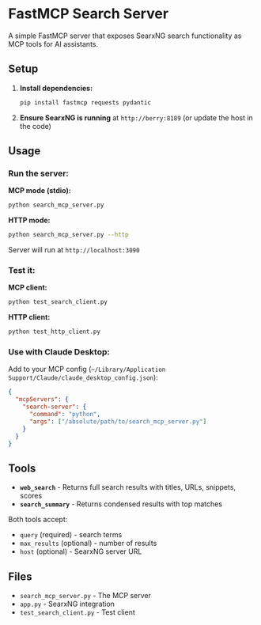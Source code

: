 # FastMCP Search Server

A simple FastMCP server that exposes SearxNG search functionality as MCP tools for AI assistants.

## Setup

1. **Install dependencies:**
   ```bash
   pip install fastmcp requests pydantic
   ```

2. **Ensure SearxNG is running** at `http://berry:8189` (or update the host in the code)

## Usage

### Run the server:

**MCP mode (stdio):**
```bash
python search_mcp_server.py
```

**HTTP mode:**
```bash
python search_mcp_server.py --http
```
Server will run at `http://localhost:3090`

### Test it:

**MCP client:**
```bash
python test_search_client.py
```

**HTTP client:**
```bash
python test_http_client.py
```

### Use with Claude Desktop:

Add to your MCP config (`~/Library/Application Support/Claude/claude_desktop_config.json`):
```json
{
  "mcpServers": {
    "search-server": {
      "command": "python",
      "args": ["/absolute/path/to/search_mcp_server.py"]
    }
  }
}
```

## Tools

- **`web_search`** - Returns full search results with titles, URLs, snippets, scores
- **`search_summary`** - Returns condensed results with top matches

Both tools accept:
- `query` (required) - search terms
- `max_results` (optional) - number of results 
- `host` (optional) - SearxNG server URL

## Files

- `search_mcp_server.py` - The MCP server
- `app.py` - SearxNG integration
- `test_search_client.py` - Test client